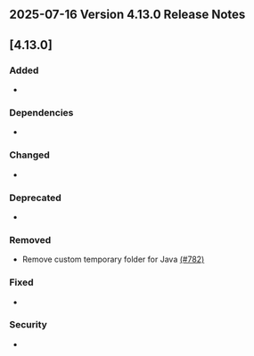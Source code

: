 ## 2025-07-16 Version 4.13.0 Release Notes

## [4.13.0]
### Added
- 

### Dependencies
- 

### Changed
- 

### Deprecated
- 

### Removed
- Remove custom temporary folder for Java [(#782)](https://github.com/wazuh/wazuh-indexer/pull/782)

### Fixed
- 

### Security
- 
